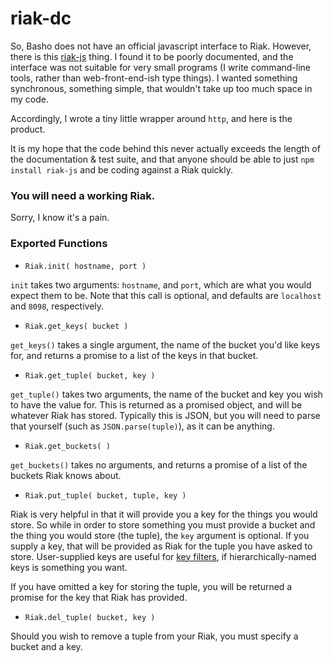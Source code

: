 riak-dc
=======

So, Basho does not have an official javascript interface to Riak. However, there is this [riak-js](http://riakjs.com/) thing. I found it to be poorly documented, and the interface was not suitable for very small programs (I write command-line tools, rather than web-front-end-ish type things). I wanted something synchronous, something simple, that wouldn't take up too much space in my code.

Accordingly, I wrote a tiny little wrapper around `http`, and here is the product.

It is my hope that the code behind this never actually exceeds the length of the documentation & test suite, and that anyone should be able to just `npm install riak-js` and be coding against a Riak quickly.

### You will need a working Riak.

Sorry, I know it's a pain.

### Exported Functions

* `Riak.init( hostname, port )`

`init` takes two arguments: `hostname`, and `port`, which are what you would expect them to be. Note that this call is optional, and defaults are `localhost` and `8098`, respectively.

* `Riak.get_keys( bucket )`

`get_keys()` takes a single argument, the name of the bucket you'd like keys for, and returns a promise to a list of the keys in that bucket.

* `Riak.get_tuple( bucket, key )`

`get_tuple()` takes two arguments, the name of the bucket and key you wish to have the value for. This is returned as a promised object, and will be whatever Riak has stored. Typically this is JSON, but you will need to parse that yourself (such as `JSON.parse(tuple)`), as it can be anything.

* `Riak.get_buckets( )`

`get_buckets()` takes no arguments, and returns a promise of a list of the buckets Riak knows about.

* `Riak.put_tuple( bucket, tuple, key )`

Riak is very helpful in that it will provide you a key for the things you would store. So while in order to store something you must provide a bucket and the thing you would store (the tuple), the `key` argument is optional. If you supply a key, that will be provided as Riak for the tuple you have asked to store. User-supplied keys are useful for [key filters](http://docs.basho.com/riak/latest/dev/using/keyfilters/), if hierarchically-named keys is something you want.

If you have omitted a key for storing the tuple, you will be returned a promise for the key that Riak has provided.

* `Riak.del_tuple( bucket, key )`

Should you wish to remove a tuple from your Riak, you must specify a bucket and a key.
